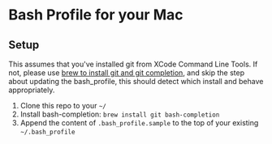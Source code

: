 Bash Profile for your Mac
=======

## Setup
This assumes that you've installed git from XCode Command Line Tools. If not, please use [brew to install git and git completion](https://github.com/bobthecow/git-flow-completion/wiki/Install-Bash-git-completion), and skip the step about updating the bash_profile, this should detect which install and behave appropriately.
1. Clone this repo to your `~/`
1. Install bash-completion: `brew install git bash-completion`
1. Append the content of `.bash_profile.sample` to the top of your existing `~/.bash_profile`
